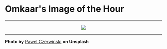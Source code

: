 # Omkaar's Image of the Hour

---

<div align="center">

<a href="https://unsplash.com/photos/soft-flowing-and-light-white-fabric-RMwyMP33VYY">
  <img src="https://images.unsplash.com/photo-1752213355617-ca739eaf6773?crop=entropy&cs=tinysrgb&fit=max&fm=jpg&ixid=M3w3NjA2Nzh8MHwxfHJhbmRvbXx8fHx8fHx8fDE3NTUwNzkyMDB8&ixlib=rb-4.1.0&q=80&w=1080" style="max-width:100%; height:auto;">
</a>



</div>

---

**Photo by** [Pawel Czerwinski](https://unsplash.com/@pawel_czerwinski) **on Unsplash**
